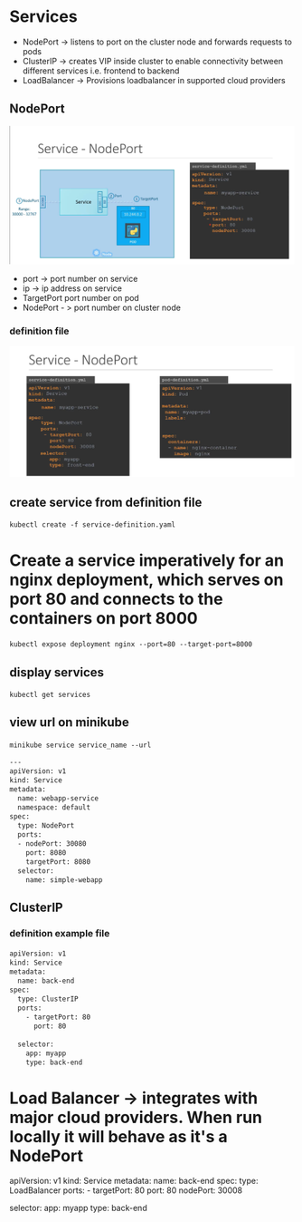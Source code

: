 # Services
* NodePort -> listens to port on the cluster node and forwards requests to pods
* ClusterIP -> creates VIP inside cluster to enable connectivity between different services i.e. frontend to backend
* LoadBalancer -> Provisions loadbalancer in supported cloud providers

## NodePort

!["nodeport](/images/nodeport.png)

* port -> port number on service
* ip -> ip address on service
* TargetPort port number on pod
* NodePort - > port number on cluster node

### definition file

!["nodeport](/images/nodeport2.png)

## create service from definition file
`kubectl create -f service-definition.yaml`
# Create a service imperatively for an nginx deployment, which serves on port 80 and connects to the containers on port 8000
`kubectl expose deployment nginx --port=80 --target-port=8000`
## display services
`kubectl get services`
## view url on minikube
`minikube service service_name --url`

```
---
apiVersion: v1
kind: Service
metadata:
  name: webapp-service
  namespace: default
spec:
  type: NodePort
  ports:
  - nodePort: 30080
    port: 8080
    targetPort: 8080
  selector:
    name: simple-webapp
```


## ClusterIP
### definition example file
```
apiVersion: v1
kind: Service
metadata:
  name: back-end
spec:
  type: ClusterIP
  ports:
    - targetPort: 80
      port: 80

  selector:
    app: myapp
    type: back-end
```

# Load Balancer -> integrates with major cloud providers. When run locally it will behave as it's a NodePort
apiVersion: v1
kind: Service
metadata:
  name: back-end
spec:
  type: LoadBalancer
  ports:
    - targetPort: 80
      port: 80
      nodePort: 30008

  selector:
    app: myapp
    type: back-end
```
